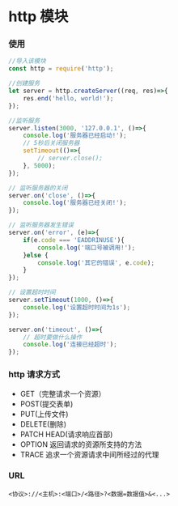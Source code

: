 # http 模块

### 使用

```js
//导入该模块
const http = require('http');

//创建服务
let server = http.createServer((req, res)=>{
    res.end('hello, world!');
});

//监听服务
server.listen(3000, '127.0.0.1', ()=>{
    console.log('服务器已经启动!');
    // 5秒后关闭服务器
    setTimeout(()=>{
        // server.close();
    }, 5000);
});

// 监听服务器的关闭
server.on('close', ()=>{
    console.log('服务器已经关闭!');
});

// 监听服务器发生错误
server.on('error', (e)=>{
    if(e.code === 'EADDRINUSE'){
        console.log('端口号被调用!');
    }else {
        console.log('其它的错误', e.code);
    }
});

// 设置超时时间
server.setTimeout(1000, ()=>{
    console.log('设置超时时间为1s');
});

server.on('timeout', ()=>{
    // 超时要做什么操作
    console.log('连接已经超时');
});
```

### http 请求方式

+ GET（完整请求一个资源）
+ POST(提交表单)
+ PUT(上传文件)
+ DELETE(删除)
+ PATCH HEAD(请求响应首部)
+ OPTION 返回请求的资源所支持的方法
+ TRACE 追求一个资源请求中间所经过的代理

### URL

```
<协议>://<主机>:<端口>/<路径>?<数据=数据值>&<...>
```

